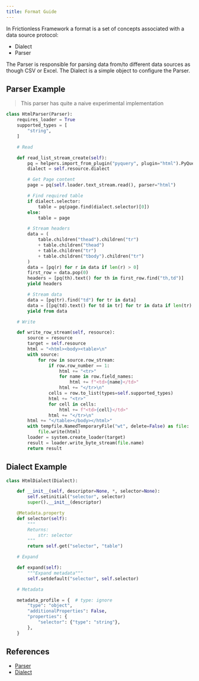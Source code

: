 ```yaml
---
title: Format Guide
---
```


In Frictionless Framework a format is a set of concepts associated with a data source protocol:
- Dialect
- Parser

The Parser is responsible for parsing data from/to different data sources as though CSV or Excel. The Dialect is a simple object to configure the Parser.

## Parser Example

> This parser has quite a naive experimental implementation

```python title="Python"
class HtmlParser(Parser):
    requires_loader = True
    supported_types = [
        "string",
    ]

    # Read

    def read_list_stream_create(self):
        pq = helpers.import_from_plugin("pyquery", plugin="html").PyQuery
        dialect = self.resource.dialect

        # Get Page content
        page = pq(self.loader.text_stream.read(), parser="html")

        # Find required table
        if dialect.selector:
            table = pq(page.find(dialect.selector)[0])
        else:
            table = page

        # Stream headers
        data = (
            table.children("thead").children("tr")
            + table.children("thead")
            + table.children("tr")
            + table.children("tbody").children("tr")
        )
        data = [pq(r) for r in data if len(r) > 0]
        first_row = data.pop(0)
        headers = [pq(th).text() for th in first_row.find("th,td")]
        yield headers

        # Stream data
        data = [pq(tr).find("td") for tr in data]
        data = [[pq(td).text() for td in tr] for tr in data if len(tr) > 0]
        yield from data

    # Write

    def write_row_stream(self, resource):
        source = resource
        target = self.resource
        html = "<html><body><table>\n"
        with source:
            for row in source.row_stream:
                if row.row_number == 1:
                    html += "<tr>"
                    for name in row.field_names:
                        html += f"<td>{name}</td>"
                    html += "</tr>\n"
                cells = row.to_list(types=self.supported_types)
                html += "<tr>"
                for cell in cells:
                    html += f"<td>{cell}</td>"
                html += "</tr>\n"
        html += "</table></body></html>"
        with tempfile.NamedTemporaryFile("wt", delete=False) as file:
            file.write(html)
        loader = system.create_loader(target)
        result = loader.write_byte_stream(file.name)
        return result
```

## Dialect Example


```python title="Python"
class HtmlDialect(Dialect):

    def __init__(self, descriptor=None, *, selector=None):
        self.setinitial("selector", selector)
        super().__init__(descriptor)

    @Metadata.property
    def selector(self):
        """
        Returns:
            str: selector
        """
        return self.get("selector", "table")

    # Expand

    def expand(self):
        """Expand metadata"""
        self.setdefault("selector", self.selector)

    # Metadata

    metadata_profile = {  # type: ignore
        "type": "object",
        "additionalProperties": False,
        "properties": {
            "selector": {"type": "string"},
        },
    }
```

## References

- [Parser](../../references/api-reference.md#parser)
- [Dialect](../../references/api-reference.md#dialect)
